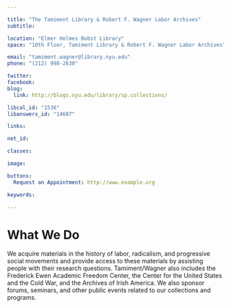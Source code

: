 ```yaml
---

title: "The Tamiment Library & Robert F. Wagner Labor Archives"
subtitle: 

location: "Elmer Holmes Bobst Library"
space: "10th Floor, Tamiment Library & Robert F. Wagner Labor Archives"

email: "tamiment.wagner@library.nyu.edu"
phone: "(212) 998-2630"

twitter: 
facebook: 
blog:
  link: http://blogs.nyu.edu/library/sp.collections/

libcal_id: "1536"
libanswers_id: "14687"

links:

net_id: 

classes:

image: 

buttons:
  Request an Appointment: http://www.example.org

keywords:

---
```


# What We Do

We acquire materials in the history of labor, radicalism, and progressive social movements and provide access to these materials by assisting people with their research questions. Tamiment/Wagner also includes the Frederick Ewen Academic Freedom Center, the Center for the United States and the Cold War, and the Archives of Irish America. We also sponsor forums, seminars, and other public events related to our collections and programs.
